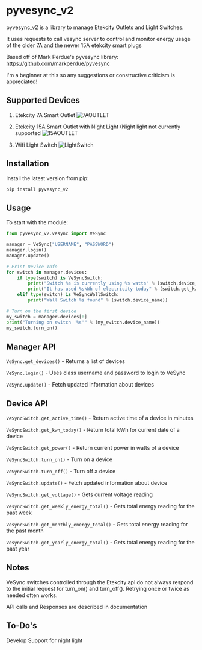 pyvesync_v2
========

pyvesync_v2 is a library to manage Etekcity Outlets and Light Switches.

It uses requests to call vesync server to control and monitor energy usage of the older 7A and the newer 15A etekcity smart plugs

Based off of Mark Perdue's pyvesync library:
https://github.com/markperdue/pyvesync

I'm a beginner at this so any suggestions or constructive criticism is appreciated!

Supported Devices
------------------------

1. Etekcity 7A Smart Outlet
![7AOUTLET](https://image.etekcity.com/thumb/201812/03/fad92688d93c56b4acc5dbefdbebf862.jpg-80-80.jpg)

2. Etekcity 15A Smart Outlet with Night Light (Night light not currently supported ![15AOUTLET](https://image.etekcity.com/thumb/201809/20/9fd5479ae1cec57aa5d7caac9a986df8.jpg-80-80.jpg)

3. Wifi Light Switch ![LightSwitch](https://image.etekcity.com/thumb/201812/03/0a4d255b08c621db6e3c52d139d6e484.jpg-80-80.jpg)



Installation
------------

Install the latest version from pip:

```python
pip install pyvesync_v2
```


Usage
-----

To start with the module:

```python
from pyvesync_v2.vesync import VeSync

manager = VeSync("USERNAME", "PASSWORD")
manager.login()
manager.update()

# Print Device Info
for switch in manager.devices:
    if type(switch) is VeSyncSwitch:
        print("Switch %s is currently using %s watts" % (switch.device_name, switch.get_power()))
        print("It has used %skWh of electricity today" % (switch.get_kwh_today()))
    elif type(switch) is VeSyncWallSwitch:
        print("Wall Switch %s found" % (switch.device_name))

# Turn on the first device
my_switch = manager.devices[0]
print("Turning on switch '%s'" % (my_switch.device_name))
my_switch.turn_on()
```


Manager API
-----------

`VeSync.get_devices()` - Returns a list of devices

`VeSync.login()` - Uses class username and password to login to VeSync

`VeSync.update()` - Fetch updated information about devices


Device API
----------

`VeSyncSwitch.get_active_time()` - Return active time of a device in minutes

`VeSyncSwitch.get_kwh_today()` - Return total kWh for current date of a device

`VeSyncSwitch.get_power()` - Return current power in watts of a device

`VeSyncSwitch.turn_on()` - Turn on a device

`VeSyncSwitch.turn_off()` - Turn off a device

`VeSyncSwitch.update()` - Fetch updated information about device

`VeSyncSwitch.get_voltage()` - Gets current voltage reading

`VesyncSwitch.get_weekly_energy_total()` - Gets total energy reading for the past week

`VesyncSwitch.get_monthly_energy_total()` - Gets total energy reading for the past month

`VesyncSwitch.get_yearly_energy_total()` - Gets total energy reading for the past year


Notes
-----

VeSync switches controlled through the Etekcity api do not always respond to the initial request for turn_on() and turn_off(). Retrying once or twice as needed often works.  

API calls and Responses are described in documentation

To-Do's
---------
Develop Support for night light
